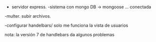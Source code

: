 - servidor express.
-sistema con mongo DB -> mongoose ... conectada

-multer. subir archivos. 

-configurar handelbars/ solo me funciona la vista de usuarios

nota: la versión 7 de handlebars da algunos problemas
